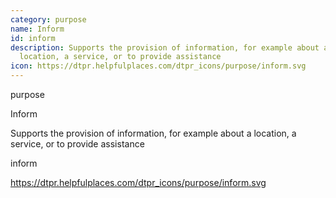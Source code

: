```yaml
---
category: purpose
name: Inform
id: inform
description: Supports the provision of information, for example about a
  location, a service, or to provide assistance
icon: https://dtpr.helpfulplaces.com/dtpr_icons/purpose/inform.svg
---
```

purpose

Inform

Supports the provision of information, for example about a location, a 
service, or to provide assistance

inform

https://dtpr.helpfulplaces.com/dtpr_icons/purpose/inform.svg